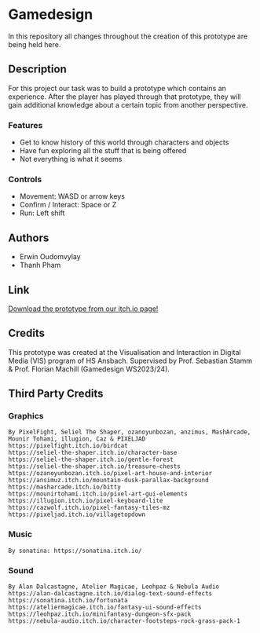 # Gamedesign
In this repository all changes throughout the creation of this prototype are being held here.

## Description
For this project our task was to build a prototype which contains an experience.
After the player has played through that prototype, they will gain additional knowledge about a certain topic from another perspective.

### Features
* Get to know history of this world through characters and objects
* Have fun exploring all the stuff that is being offered
* Not everything is what it seems

### Controls
* Movement: WASD or arrow keys
* Confirm / Interact: Space or Z
* Run: Left shift

## Authors
* Erwin Oudomvylay
* Thanh Pham

## Link
<a href="https://saluji.itch.io/tsot">Download the prototype from our itch.io page!</a>

## Credits
This prototype was created at the Visualisation and Interaction in Digital Media (VIS) program of HS Ansbach​.
Supervised by Prof. Sebastian Stamm & Prof. Florian Machill (Gamedesign WS2023/24).

## Third Party Credits

### Graphics
    By PixelFight, Seliel The Shaper, ozanoyunbozan, anzimus, MashArcade, Mounir Tohami, illugion, Caz & PIXELJAD
    https://pixelfight.itch.io/birdcat
    https://seliel-the-shaper.itch.io/character-base
    https://seliel-the-shaper.itch.io/gentle-forest
    https://seliel-the-shaper.itch.io/treasure-chests
    https://ozanoyunbozan.itch.io/pixel-art-house-and-interior
    https://ansimuz.itch.io/mountain-dusk-parallax-background
    https://masharcade.itch.io/bitty
    https://mounirtohami.itch.io/pixel-art-gui-elements
    https://illugion.itch.io/pixel-keyboard-lite
    https://cazwolf.itch.io/pixel-fantasy-tiles-mz
    https://pixeljad.itch.io/villagetopdown

### Music
    By sonatina: https://sonatina.itch.io/

### Sound
    By Alan Dalcastagne, Atelier Magicae, Leohpaz & Nebula Audio
    https://alan-dalcastagne.itch.io/dialog-text-sound-effects
    https://sonatina.itch.io/fortunata
    https://ateliermagicae.itch.io/fantasy-ui-sound-effects
    https://leohpaz.itch.io/minifantasy-dungeon-sfx-pack
    https://nebula-audio.itch.io/character-footsteps-rock-grass-pack-1
